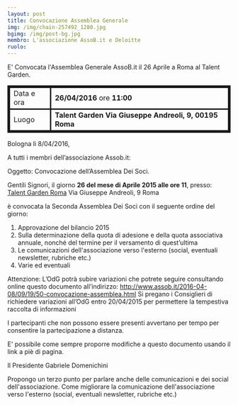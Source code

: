 ```yaml
---
layout: post
title: Convocazione Assemblea Generale
img: /img/chain-257492_1280.jpg
bgimg: /img/post-bg.jpg
membro: L'associazione AssoB.it e Deloitte
ruolo:
---
```

E' Convocata l'Assemblea Generale AssoB.it il 26 Aprile a Roma al Talent Garden.
<!-- more -->

<table style="border:solid;">
  <tr style="border:solid;">
    <td style="border:solid;">Data e ora</td>
    <td><strong>26/04/2016</strong> ore <strong>11:00</strong></td>
  </tr>
  <tr style="border:solid;">
    <td style="border:solid;">Luogo</td>
    <td><strong>Talent Garden Via Giuseppe Andreoli, 9, 00195 Roma</strong></td>
  </tr>
</table>


Bologna lì 8/04/2016,

A tutti i membri dell’associazione Assob.it:

Oggetto: Convocazione dell’Assemblea Dei Soci.

Gentili Signori,
il giorno **26 del mese di Aprile 2015 alle ore 11**,
presso:
[Talent Garden Roma][talentgarden]
Via Giuseppe Andreoli, 9
Roma

è convocata la Seconda Assemblea Dei Soci con il seguente ordine del giorno:

1. Approvazione del bilancio 2015
2. Sulla determinazione della quota di adesione e della quota associativa
annuale, nonché del termine per il versamento di quest’ultima
3. Le comunicazioni dell'associazione verso l'esterno (social, eventuali newsletter, rubriche etc.)
4. Varie ed eventuali

Attenzione: L’OdG potrà subire variazioni che potrete seguire consultando online questo documento all’indirizzo:
http://www.assob.it/2016-04-08/09/19/50-convocazione-assemblea.html
Si pregano i Consiglieri di richiedere variazioni all’OdG entro 20/04/2015 per permettere la tempestiva raccolta di informazioni

I partecipanti che non possono essere presenti avvertano per tempo per consentire la partecipazione a distanza.

E' possibile come sempre proporre modifiche a questo documento usando il link a piè di pagina.

Il Presidente
Gabriele Domenichini

[talentgarden]: http://roma.talentgarden.org/


Propongo un terzo punto per parlare anche delle comunicazioni e dei social dell'associazione.
Come migliorare la comunicazione dell'associazione verso l'esterno (social, eventuali newsletter, rubriche etc.)
